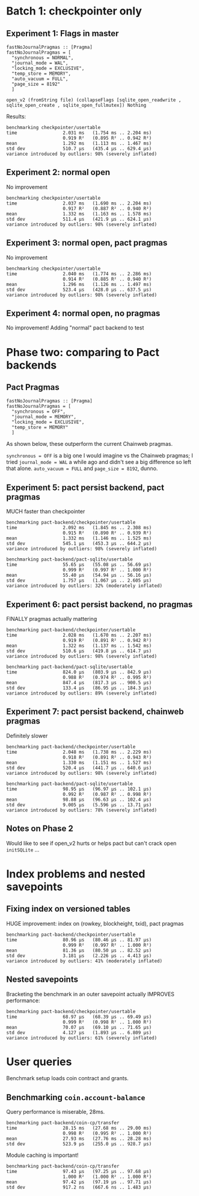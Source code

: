 # Batch 1: checkpointer only

## Experiment 1: Flags in master

```
fastNoJournalPragmas :: [Pragma]
fastNoJournalPragmas = [
  "synchronous = NORMAL",
  "journal_mode = WAL",
  "locking_mode = EXCLUSIVE",
  "temp_store = MEMORY",
  "auto_vacuum = FULL",
  "page_size = 8192"
  ]
```

```
open_v2 (fromString file) (collapseFlags [sqlite_open_readwrite , sqlite_open_create , sqlite_open_fullmutex]) Nothing
```

Results:

```
benchmarking checkpointer/usertable
time                 2.031 ms   (1.754 ms .. 2.204 ms)
                     0.919 R²   (0.895 R² .. 0.942 R²)
mean                 1.292 ms   (1.113 ms .. 1.467 ms)
std dev              510.7 μs   (435.4 μs .. 629.4 μs)
variance introduced by outliers: 98% (severely inflated)
```

## Experiment 2: normal open

No improvement

```
benchmarking checkpointer/usertable
time                 2.037 ms   (1.690 ms .. 2.204 ms)
                     0.917 R²   (0.887 R² .. 0.940 R²)
mean                 1.332 ms   (1.163 ms .. 1.578 ms)
std dev              511.4 μs   (421.9 μs .. 624.1 μs)
variance introduced by outliers: 98% (severely inflated)

```

## Experiment 3: normal open, pact pragmas

No improvement

```
benchmarking checkpointer/usertable
time                 2.040 ms   (1.774 ms .. 2.286 ms)
                     0.914 R²   (0.885 R² .. 0.940 R²)
mean                 1.296 ms   (1.126 ms .. 1.497 ms)
std dev              523.4 μs   (428.0 μs .. 637.5 μs)
variance introduced by outliers: 98% (severely inflated)
```

## Experiment 4: normal open, no pragmas

 No improvement! Adding "normal" pact backend to test

# Phase two: comparing to Pact backends

## Pact Pragmas

```
fastNoJournalPragmas :: [Pragma]
fastNoJournalPragmas = [
  "synchronous = OFF",
  "journal_mode = MEMORY",
  "locking_mode = EXCLUSIVE",
  "temp_store = MEMORY"
  ]
```

As shown below, these outperform the current Chainweb pragmas.

`synchronous = OFF` is a big one I would imagine vs the Chainweb pragmas; I tried
`journal_mode = WAL` a while ago and didn't see a big difference so left that alone.
`auto_vacuum = FULL` and `page_size = 8192`, dunno.


## Experiment 5: pact persist backend, pact pragmas

MUCH faster than checkpointer

```
benchmarking pact-backend/checkpointer/usertable
time                 2.092 ms   (1.845 ms .. 2.308 ms)
                     0.915 R²   (0.890 R² .. 0.939 R²)
mean                 1.332 ms   (1.146 ms .. 1.525 ms)
std dev              545.1 μs   (453.3 μs .. 644.2 μs)
variance introduced by outliers: 98% (severely inflated)

benchmarking pact-backend/pact-sqlite/usertable
time                 55.65 μs   (55.08 μs .. 56.69 μs)
                     0.999 R²   (0.997 R² .. 1.000 R²)
mean                 55.40 μs   (54.94 μs .. 56.16 μs)
std dev              1.757 μs   (1.067 μs .. 2.605 μs)
variance introduced by outliers: 32% (moderately inflated)
```

## Experiment 6: pact persist backend, no pragmas

FINALLY pragmas actually mattering

```
benchmarking pact-backend/checkpointer/usertable
time                 2.028 ms   (1.670 ms .. 2.207 ms)
                     0.919 R²   (0.891 R² .. 0.942 R²)
mean                 1.322 ms   (1.137 ms .. 1.542 ms)
std dev              510.6 μs   (419.8 μs .. 614.7 μs)
variance introduced by outliers: 98% (severely inflated)

benchmarking pact-backend/pact-sqlite/usertable
time                 824.0 μs   (803.9 μs .. 842.9 μs)
                     0.988 R²   (0.974 R² .. 0.995 R²)
mean                 847.4 μs   (817.3 μs .. 900.5 μs)
std dev              133.4 μs   (86.95 μs .. 184.3 μs)
variance introduced by outliers: 89% (severely inflated)
```

## Experiment 7: pact persist backend, chainweb pragmas

Definitely slower

```
benchmarking pact-backend/checkpointer/usertable
time                 2.048 ms   (1.738 ms .. 2.229 ms)
                     0.918 R²   (0.891 R² .. 0.943 R²)
mean                 1.330 ms   (1.151 ms .. 1.527 ms)
std dev              520.4 μs   (441.7 μs .. 640.6 μs)
variance introduced by outliers: 98% (severely inflated)

benchmarking pact-backend/pact-sqlite/usertable
time                 98.95 μs   (96.97 μs .. 102.1 μs)
                     0.992 R²   (0.987 R² .. 0.998 R²)
mean                 98.88 μs   (96.63 μs .. 102.4 μs)
std dev              9.005 μs   (5.596 μs .. 13.71 μs)
variance introduced by outliers: 78% (severely inflated)
```

## Notes on Phase 2

Would like to see if open_v2 hurts or helps pact but can't crack open `initSQLite` ...

# Index problems and nested savepoints

## Fixing index on versioned tables

HUGE improvement: index on (rowkey, blockheight, txid), pact pragmas

```
benchmarking pact-backend/checkpointer/usertable
time                 80.96 μs   (80.46 μs .. 81.97 μs)
                     0.999 R²   (0.997 R² .. 1.000 R²)
mean                 81.36 μs   (80.50 μs .. 82.52 μs)
std dev              3.181 μs   (2.226 μs .. 4.413 μs)
variance introduced by outliers: 41% (moderately inflated)
```

## Nested savepoints

Bracketing the benchmark in an outer savepoint actually IMPROVES performance:

```
benchmarking pact-backend/checkpointer/usertable
time                 68.97 μs   (68.39 μs .. 69.49 μs)
                     0.999 R²   (0.998 R² .. 1.000 R²)
mean                 70.07 μs   (69.10 μs .. 71.65 μs)
std dev              4.127 μs   (1.893 μs .. 6.809 μs)
variance introduced by outliers: 61% (severely inflated)
```
# User queries

Benchmark setup loads coin contract and grants.

## Benchmarking `coin.account-balance`

Query performance is miserable, 28ms.

```
benchmarking pact-backend/coin-cp/transfer
time                 28.15 ms   (27.68 ms .. 29.00 ms)
                     0.998 R²   (0.995 R² .. 1.000 R²)
mean                 27.93 ms   (27.76 ms .. 28.28 ms)
std dev              523.9 μs   (255.0 μs .. 928.7 μs)
```

Module caching is important!

```
benchmarking pact-backend/coin-cp/transfer
time                 97.43 μs   (97.25 μs .. 97.68 μs)
                     1.000 R²   (1.000 R² .. 1.000 R²)
mean                 97.42 μs   (97.19 μs .. 97.71 μs)
std dev              917.2 ns   (667.6 ns .. 1.483 μs)
```

